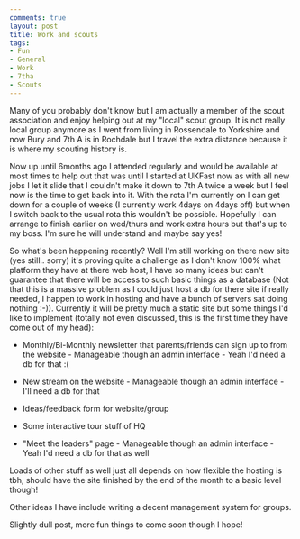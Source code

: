 ```yaml
---
comments: true
layout: post
title: Work and scouts
tags:
- Fun
- General
- Work
- 7tha
- Scouts
---
```


Many of you probably don't know but I am actually a member of the scout association and enjoy helping out at my "local" scout group. It is not really local group anymore as I went from living in Rossendale to Yorkshire and now Bury and 7th A is in Rochdale but I travel the extra distance because it is where my scouting history is.

Now up until 6months ago I attended regularly and would be available at most times to help out that was until I started at UKFast now as with all new jobs I let it slide that I couldn't make it down to 7th A twice a week but I feel now is the time to get back into it. With the rota I'm currently on I can get down for a couple of weeks (I currently work 4days on 4days off) but when I switch back to the usual rota this wouldn't be possible. Hopefully I can arrange to finish earlier on wed/thurs and work extra hours but that's up to my boss. I'm sure he will understand and maybe say yes!

So what's been happening recently?
Well I'm still working on there new site (yes still.. sorry) it's proving quite a challenge as I don't know 100% what platform they have at there web host, I have so many ideas but can't guarantee that there will be access to such basic things as a database (Not that this is a massive problem as I could just host a db for there site if really needed, I happen to work in hosting and have a bunch of servers sat doing nothing :-)). Currently it will be pretty much a static site but some things I'd like to implement (totally not even discussed, this is the first time they have come out of my head):



	
  * Monthly/Bi-Monthly newsletter that parents/friends can sign up to from the website - Manageable though an admin interface - Yeah I'd need a db for that :(

	
  * New stream on the website - Manageable though an admin interface - I'll need a db for that

	
  * Ideas/feedback form for website/group

	
  * Some interactive tour stuff of HQ

	
  * "Meet the leaders" page - Manageable though an admin interface - Yeah I'd need a db for that as well


Loads of other stuff as well just all depends on how flexible the hosting is tbh, should have the site finished by the end of the month to a basic level though!

Other ideas I have include writing a decent management system for groups.

Slightly dull post, more fun things to come soon though I hope!
